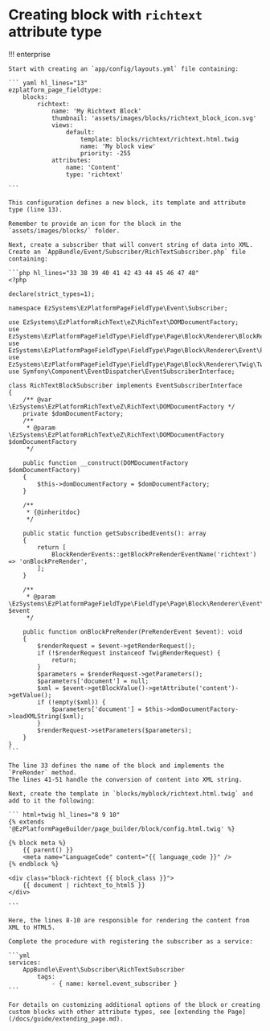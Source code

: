 # Creating block with `richtext` attribute type

!!! enterprise

    Start with creating an `app/config/layouts.yml` file containing:
    
    ``` yaml hl_lines="13"
    ezplatform_page_fieldtype:
        blocks:
            richtext:
                name: 'My Richtext Block'
                thumbnail: 'assets/images/blocks/richtext_block_icon.svg'
                views:
                    default:
                        template: blocks/richtext/richtext.html.twig
                        name: 'My block view'
                        priority: -255
                attributes:
                    name: 'Content'
                    type: 'richtext'
                    
    ``` 
    
    This configuration defines a new block, its template and attribute type (line 13).
    
    Remember to provide an icon for the block in the `assets/images/blocks/` folder.
    
    Next, create a subscriber that will convert string of data into XML. 
    Create an `AppBundle/Event/Subscriber/RichTextSubscriber.php` file containing:
    
    ```php hl_lines="33 38 39 40 41 42 43 44 45 46 47 48"
    <?php
    
    declare(strict_types=1);
    
    namespace EzSystems\EzPlatformPageFieldType\Event\Subscriber;
    
    use EzSystems\EzPlatformRichText\eZ\RichText\DOMDocumentFactory;
    use EzSystems\EzPlatformPageFieldType\FieldType\Page\Block\Renderer\BlockRenderEvents;
    use EzSystems\EzPlatformPageFieldType\FieldType\Page\Block\Renderer\Event\PreRenderEvent;
    use EzSystems\EzPlatformPageFieldType\FieldType\Page\Block\Renderer\Twig\TwigRenderRequest;
    use Symfony\Component\EventDispatcher\EventSubscriberInterface;
    
    class RichTextBlockSubscriber implements EventSubscriberInterface
    {
        /** @var \EzSystems\EzPlatformRichText\eZ\RichText\DOMDocumentFactory */
        private $domDocumentFactory;
        /**
         * @param \EzSystems\EzPlatformRichText\eZ\RichText\DOMDocumentFactory $domDocumentFactory
         */
        
        public function __construct(DOMDocumentFactory $domDocumentFactory)
        {
            $this->domDocumentFactory = $domDocumentFactory;
        }
        
        /**
         * {@inheritdoc}
         */
        
        public static function getSubscribedEvents(): array
        {
            return [
                BlockRenderEvents::getBlockPreRenderEventName('richtext') => 'onBlockPreRender',
            ];
        }
        
        /**
         * @param \EzSystems\EzPlatformPageFieldType\FieldType\Page\Block\Renderer\Event\PreRenderEvent $event
         */
        
        public function onBlockPreRender(PreRenderEvent $event): void
        {
            $renderRequest = $event->getRenderRequest();
            if (!$renderRequest instanceof TwigRenderRequest) {
                return;
            }
            $parameters = $renderRequest->getParameters();
            $parameters['document'] = null;
            $xml = $event->getBlockValue()->getAttribute('content')->getValue();
            if (!empty($xml)) {
                $parameters['document'] = $this->domDocumentFactory->loadXMLString($xml);
            }
            $renderRequest->setParameters($parameters);
        }
    }
    ```
    
    The line 33 defines the name of the block and implements the `PreRender` method.
    The lines 41-51 handle the conversion of content into XML string.
    
    Next, create the template in `blocks/myblock/richtext.html.twig` and add to it the following:
    
    ``` html+twig hl_lines="8 9 10"
    {% extends '@EzPlatformPageBuilder/page_builder/block/config.html.twig' %}
    
    {% block meta %}
        {{ parent() }}
        <meta name="LanguageCode" content="{{ language_code }}" />
    {% endblock %}
    
    <div class="block-richtext {{ block_class }}">
        {{ document | richtext_to_html5 }}
    </div>
    
    ```
    
    Here, the lines 8-10 are responsible for rendering the content from XML to HTML5.
    
    Complete the procedure with registering the subscriber as a service:
    
    ```yml
    services:
        AppBundle\Event\Subscriber\RichTextSubscriber
            tags:
                - { name: kernel.event_subscriber }
    ```
    
    For details on customizing additional options of the block or creating custom blocks with other attribute types, see [extending the Page](/docs/guide/extending_page.md).